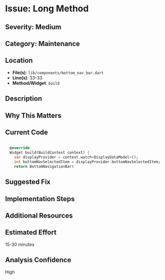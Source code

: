 # Issue: Long Method

## Severity: Medium

## Category: Maintenance

## Location
- **File(s)**: `lib/components/bottom_nav_bar.dart`
- **Line(s)**: 33-33
- **Method/Widget**: `build`

## Description


## Why This Matters


## Current Code
```dart

  @override
  Widget build(BuildContext context) {
    var displayProvider = context.watch<DisplayDataModel>();
    int bottomNavSelectedItem = displayProvider.bottomNavSelectedItem; 
    return BottomNavigationBar(
```

## Suggested Fix


## Implementation Steps


## Additional Resources


## Estimated Effort
15-30 minutes

## Analysis Confidence
High
